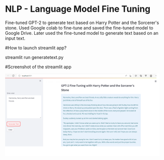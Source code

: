 # NLP - Language Model Fine Tuning

Fine-tuned GPT-2 to generate text based on Harry Potter and the Sorcerer's stone.
Used Google colab to fine-tune and saved the fine-tuned model to Google Drive.
Later used the fine-tuned model to generate text based on an input text.

#How to launch streamlit app?

streamlit run generatetext.py

#Screenshot of the streamlit app

![solarized palette](https://github.com/swarna-rk/NLP/blob/main/Language%20Model/Custom%20GPT2/gpt2finetunedmodel.png)


